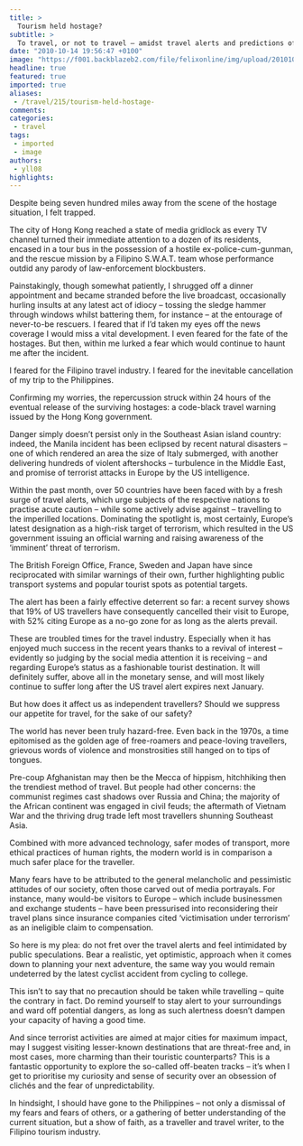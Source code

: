 ```yaml
---
title: >
  Tourism held hostage?
subtitle: >
  To travel, or not to travel – amidst travel alerts and predictions of terrorist activities, is submitting to the warnings and fears a safe choice?
date: "2010-10-14 19:56:47 +0100"
image: "https://f001.backblazeb2.com/file/felixonline/img/upload/201010142054-ks607-hijack.jpg"
headline: true
featured: true
imported: true
aliases:
 - /travel/215/tourism-held-hostage-
comments:
categories:
 - travel
tags:
 - imported
 - image
authors:
 - yll08
highlights:
---
```


Despite being seven hundred miles away from the scene of the hostage situation, I felt trapped.

The city of Hong Kong reached a state of media gridlock as every TV channel turned their immediate attention to a dozen of its residents, encased in a tour bus in the possession of a hostile ex-police-cum-gunman, and the rescue mission by a Filipino S.W.A.T. team whose performance outdid any parody of law-enforcement blockbusters.

Painstakingly, though somewhat patiently, I shrugged off a dinner appointment and became stranded before the live broadcast, occasionally hurling insults at any latest act of idiocy – tossing the sledge hammer through windows whilst battering them, for instance – at the entourage of never-to-be rescuers. I feared that if I’d taken my eyes off the news coverage I would miss a vital development. I even feared for the fate of the hostages. But then, within me lurked a fear which would continue to haunt me after the incident.

I feared for the Filipino travel industry. I feared for the inevitable cancellation of my trip to the Philippines.

Confirming my worries, the repercussion struck within 24 hours of the eventual release of the surviving hostages: a code-black travel warning issued by the Hong Kong government.

Danger simply doesn’t persist only in the Southeast Asian island country: indeed, the Manila incident has been eclipsed by recent natural disasters – one of which rendered an area the size of Italy submerged, with another delivering hundreds of violent aftershocks – turbulence in the Middle East, and promise of terrorist attacks in Europe by the US intelligence.

Within the past month, over 50 countries have been faced with by a fresh surge of travel alerts, which urge subjects of the respective nations to practise acute caution – while some actively advise against – travelling to the imperilled locations. Dominating the spotlight is, most certainly, Europe’s latest designation as a high-risk target of terrorism, which resulted in the US government issuing an official warning and raising awareness of the ‘imminent’ threat of terrorism.

The British Foreign Office, France, Sweden and Japan have since reciprocated with similar warnings of their own, further highlighting public transport systems and popular tourist spots as potential targets.

The alert has been a fairly effective deterrent so far: a recent survey shows that 19% of US travellers have consequently cancelled their visit to Europe, with 52% citing Europe as a no-go zone for as long as the alerts prevail.

These are troubled times for the travel industry. Especially when it has enjoyed much success in the recent years thanks to a revival of interest – evidently so judging by the social media attention it is receiving – and regarding Europe’s status as a fashionable tourist destination. It will definitely suffer, above all in the monetary sense, and will most likely continue to suffer long after the US travel alert expires next January.

But how does it affect us as independent travellers? Should we suppress our appetite for travel, for the sake of our safety?

The world has never been truly hazard-free. Even back in the 1970s, a time epitomised as the golden age of free-roamers and peace-loving travellers, grievous words of violence and monstrosities still hanged on to tips of tongues.

Pre-coup Afghanistan may then be the Mecca of hippism, hitchhiking then the trendiest method of travel. But people had other concerns: the communist regimes cast shadows over Russia and China; the majority of the African continent was engaged in civil feuds; the aftermath of Vietnam War and the thriving drug trade left most travellers shunning Southeast Asia.

Combined with more advanced technology, safer modes of transport, more ethical practices of human rights, the modern world is in comparison a much safer place for the traveller.

Many fears have to be attributed to the general melancholic and pessimistic attitudes of our society, often those carved out of media portrayals. For instance, many would-be visitors to Europe – which include businessmen and exchange students – have been pressurised into reconsidering their travel plans since insurance companies cited ‘victimisation under terrorism’ as an ineligible claim to compensation.

So here is my plea: do not fret over the travel alerts and feel intimidated by public speculations. Bear a realistic, yet optimistic, approach when it comes down to planning your next adventure, the same way you would remain undeterred by the latest cyclist accident from cycling to college.

This isn’t to say that no precaution should be taken while travelling – quite the contrary in fact. Do remind yourself to stay alert to your surroundings and ward off potential dangers, as long as such alertness doesn’t dampen your capacity of having a good time.

And since terrorist activities are aimed at major cities for maximum impact, may I suggest visiting lesser-known destinations that are threat-free and, in most cases, more charming than their touristic counterparts? This is a fantastic opportunity to explore the so-called off-beaten tracks – it’s when I get to prioritise my curiosity and sense of security over an obsession of clichés and the fear of unpredictability.

In hindsight, I should have gone to the Philippines – not only a dismissal of my fears and fears of others, or a gathering of better understanding of the current situation, but a show of faith, as a traveller and travel writer, to the Filipino tourism industry.
